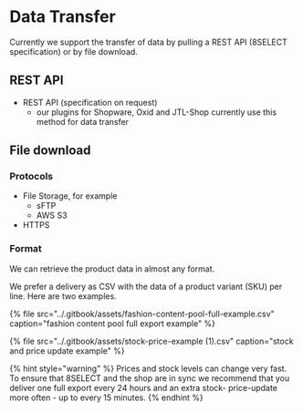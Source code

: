 # Data Transfer

Currently we support the transfer of data by pulling a REST API \(8SELECT specification\) or by file download.

## REST API

* REST API \(specification on request\)
  * our plugins for Shopware, Oxid and JTL-Shop currently use this method for data transfer

## File download

### Protocols

* File Storage, for example
  * sFTP
  * AWS S3
* HTTPS

### Format

We can retrieve the product data in almost any format. 

We prefer a delivery as CSV with the data of a product variant \(SKU\) per line. Here are two examples.

{% file src="../.gitbook/assets/fashion-content-pool-full-example.csv" caption="fashion content pool full export example" %}

{% file src="../.gitbook/assets/stock-price-example \(1\).csv" caption="stock and price update example" %}

{% hint style="warning" %}
Prices and stock levels can change very fast. To ensure that 8SELECT and the shop are in sync we recommend that you deliver one full export every 24 hours and an extra stock- price-update more often - up to every 15 minutes.
{% endhint %}

